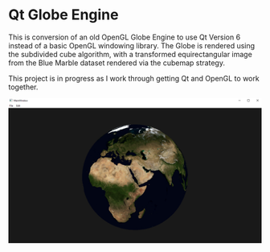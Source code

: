 # Qt Globe Engine
This is conversion of an old OpenGL Globe Engine to use Qt Version 6 instead of a basic OpenGL windowing library. The Globe is rendered using the subdivided cube algorithm, with a transformed equirectangular image from the Blue Marble dataset rendered via the cubemap strategy.

This project is in progress as I work through getting Qt and OpenGL to work together.

![Image of the application running](https://raw.githubusercontent.com/IanJRigg/Qt_Globe_Engine/master/images/screenshot.png?raw=true)

